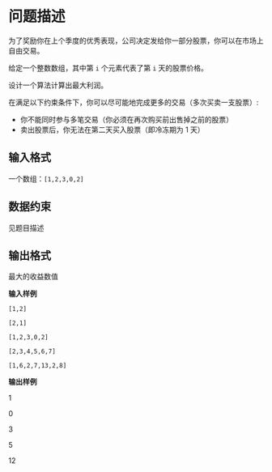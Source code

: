 # 问题描述

为了奖励你在上个季度的优秀表现，公司决定发给你一部分股票，你可以在市场上自由交易。

给定一个整数数组，其中第 `i` 个元素代表了第 `i` 天的股票价格。

设计一个算法计算出最大利润。

在满足以下约束条件下，你可以尽可能地完成更多的交易（多次买卖一支股票）:
- 你不能同时参与多笔交易（你必须在再次购买前出售掉之前的股票）
- 卖出股票后，你无法在第二天买入股票（即冷冻期为 1 天）

## 输入格式

一个数组：`[1,2,3,0,2]`

## 数据约束

见题目描述

## 输出格式

最大的收益数值

**输入样例**

`[1,2]`

`[2,1]`

`[1,2,3,0,2]`

`[2,3,4,5,6,7]`

`[1,6,2,7,13,2,8]`

**输出样例**

1

0

3

5

12